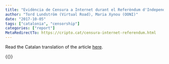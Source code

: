 ```yaml
---
title: "Evidència de Censura a Internet durant el Referèndum d'Independència de Catalunya"
author: "Tord Lundström (Virtual Road), Maria Xynou (OONI)"
date: "2017-10-05"
tags: ["catalonia", "censorship"]
categories: ["report"]
MetaRedirectTo: https://cripto.cat/censura-internet-referendum.html
---
```


Read the Catalan translation of the article [here](https://cripto.cat/censura-internet-referendum.html).
<!-- web archive mirror: https://archive.li/aSwYR -->

{{<ooni-run-banner link="https://run.ooni.io/nettest?tn=web_connectivity&ta=%7B%22urls%22%3A%5B%22gateway.ipfs.io%22%2C%22cat.referendum.barcelona%22%2C%22referendum.enricpineda.cat%22%2C%22www.referendum.legal%22%2C%22www.referendum.party%22%2C%22www.referendum.ninja%22%2C%22www.referendum.love%22%2C%22www.referendum.fyi%22%2C%22www.referendum.rip%22%2C%22www.referendum.soy%22%2C%22www.referendum.lol%22%2C%22www.referendum.voto%22%2C%22www.referendum.works%22%2C%22www.referendum.observer%22%2C%22www.referendum.fun%22%2C%22alerta.cat%22%2C%22referendum.pirata.cat%22%2C%22referendum.pau.fm%22%2C%22www.referendumcat.eu%22%2C%22nigeon.github.io%22%2C%22www.ref1oct.eu%22%2C%22www.ref1oct.cat%22%2C%22ref1oct.net%22%2C%22ref1oct.org%22%2C%22referendum.zalo.nyc%22%2C%22aniol.github.io%22%2C%22referendum.cat%22%2C%22ref1oct.cat%22%2C%22www.marianorajoy.cat%22%2C%22garantiespelreferendum.com%22%2C%22referendum.clash.cat%22%2C%22marianorajoy.clash.cat%22%5D%7D&mv=1.2.0" text="Test Catalan referendum sites" >}}
